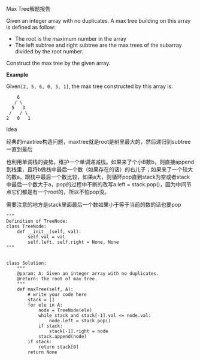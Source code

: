 Max Tree解题报告

Given an integer array with no duplicates. A max tree building on this array is defined as follow:

* The root is the maximum number in the array
* The left subtree and right subtree are the max trees of the subarray divided by the root number.

Construct the max tree by the given array.

**Example**

Given`[2, 5, 6, 0, 3, 1]`, the max tree constructed by this array is:

```
    6
   / \
  5   3
 /   / \
2   0   1
```

Idea

经典的maxtree构造问题，maxtree就是root是树里最大的，然后递归到subtree一直到最后

也利用单调栈的姿势。维护一个单调递减栈。如果来了个小B数b，则直接append到栈里，且将b做栈中最后一个数（如果存在的话）的右儿子；如果来了一个较大的数a，跟栈中最后一个数比较，如果a大，则循环pop直到stack为空或者stack中最后一个数大于a，pop的过程中不断的改写a.left = stack.pop\(\)，因为中间节点它们都是有一个root的，所以不怕pop没。

需要注意的地方是stack里面最后一个数如果小于等于当前的数的话也要pop

```
"""
Definition of TreeNode:
class TreeNode:
    def __init__(self, val):
        self.val = val
        self.left, self.right = None, None
"""


class Solution:
    """
    @param: A: Given an integer array with no duplicates.
    @return: The root of max tree.
    """
    def maxTree(self, A):
        # write your code here
        stack = []
        for ele in A:
            node = TreeNode(ele)
            while stack and stack[-1].val <= node.val:
                node.left = stack.pop()
            if stack:
                stack[-1].right = node
            stack.append(node)
        if stack:
            return stack[0]
        return None
```



